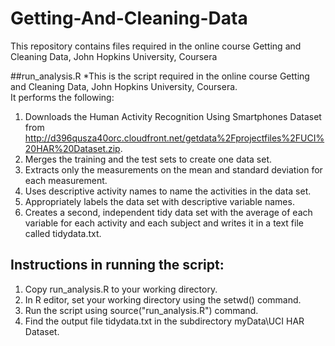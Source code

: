 # Getting-And-Cleaning-Data
This repository contains files required in the online course Getting and Cleaning Data, John Hopkins University, Coursera

##run_analysis.R
*This is the script required in the online course Getting and Cleaning Data, John Hopkins University, Coursera.  
It performs the following:
1. Downloads the Human Activity Recognition Using Smartphones Dataset from http://d396qusza40orc.cloudfront.net/getdata%2Fprojectfiles%2FUCI%20HAR%20Dataset.zip.
2. Merges the training and the test sets to create one data set.
3. Extracts only the measurements on the mean and standard deviation for each measurement. 
4. Uses descriptive activity names to name the activities in the data set.
5. Appropriately labels the data set with descriptive variable names. 
6. Creates a second, independent tidy data set with the average of each variable for each activity and each subject and writes it in a text file called tidydata.txt.

## Instructions in running the script: 
1. Copy run_analysis.R to your working directory.
2. In R editor, set your working directory using the setwd() command.
3. Run the script using source("run_analysis.R") command.
4. Find the output file tidydata.txt in the subdirectory myData\UCI HAR Dataset.
